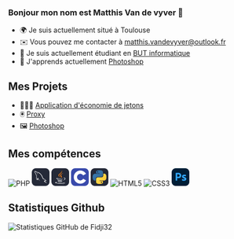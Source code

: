 ### Bonjour mon nom est Matthis Van de vyver 👋

* 🌍  Je suis actuellement situé à Toulouse
* ✉️  Vous pouvez me contacter à [matthis.vandevyver@outlook.fr](mailto:matthis.vandevyver@outlook.fr)
* 🚀  Je suis actuellement étudiant en [BUT informatique](https://www.univ-tlse3.fr/but-specialite-informatique)
* 🌱  J'apprends actuellement [Photoshop](https://www.adobe.com/fr/products/photoshop/landpb.html?gclid=Cj0KCQiAiJSeBhCCARIsAHnAzT9dSLz1fqhJ0aW4d44O92gVH_kYEj-FEP6cc_Lb1TV1a-dPpyuOmaEaAotWEALw_wcB&mv=search&mv=search&sdid=LZ32SYVR&ef_id=Cj0KCQiAiJSeBhCCARIsAHnAzT9dSLz1fqhJ0aW4d44O92gVH_kYEj-FEP6cc_Lb1TV1a-dPpyuOmaEaAotWEALw_wcB:G:s&s_kwcid=AL!3085!3!341240721080!e!!g!!photoshop!1435912275!56537390339)

## Mes Projets
* 👩‍👧‍👦 [Application d'économie de jetons]()
* 🖲️ [Proxy]()
* 🖼️ [Photoshop](https://github.com/Fidji32/Photoshop)

## Mes compétences
<p align="left">
<img src="https://raw.githubusercontent.com/danielcranney/readme-generator/main/public/icons/skills/php-colored.svg" width="36" height="36" alt="PHP" />
<img src="https://raw.githubusercontent.com/tandpfun/skill-icons/main/icons/MySQL-Dark.svg" width="36" height="36" alt="MYSQL" />
<img src="https://raw.githubusercontent.com/tandpfun/skill-icons/main/icons/Java-Dark.svg" width="36" height="36" alt="JAVA" />
<img src="https://raw.githubusercontent.com/tandpfun/skill-icons/main/icons/C.svg" width="36" height="36" alt="C" />
<img src="https://raw.githubusercontent.com/tandpfun/skill-icons/main/icons/Python-Dark.svg" width="36" height="36" alt="PY" />
<img src="https://raw.githubusercontent.com/danielcranney/readme-generator/main/public/icons/skills/html5-colored.svg" width="36" height="36" alt="HTML5" />
<img src="https://raw.githubusercontent.com/danielcranney/readme-generator/main/public/icons/skills/css3-colored.svg" width="36" height="36" alt="CSS3" />
<img src="https://raw.githubusercontent.com/tandpfun/skill-icons/main/icons/Photoshop.svg" width="36" height="36" alt="PHOTOSHOP" />
</p>

## Statistiques Github
![Statistiques GitHub de Fidji32](https://github-readme-stats.vercel.app/api?username=Fidji32&theme=defaut&show_icons=true)
